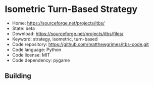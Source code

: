 # Isometric Turn-Based Strategy

- Home: https://sourceforge.net/projects/itbs/
- State: beta
- Download: https://sourceforge.net/projects/itbs/files/
- Keyword: strategy, isometric, turn-based
- Code repository: https://github.com/matthewgrimes/itbs-code.git
- Code language: Python
- Code license: MIT
- Code dependency: pygame

## Building
